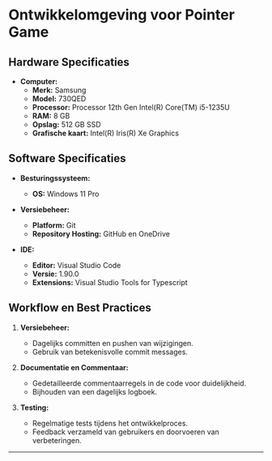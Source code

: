 # Ontwikkelomgeving voor Pointer Game

## Hardware Specificaties

- **Computer:**
  - **Merk:** Samsung
  - **Model:** 730QED
  - **Processor:** Processor	12th Gen Intel(R) Core(TM) i5-1235U
  - **RAM:** 8 GB
  - **Opslag:** 512 GB SSD
  - **Grafische kaart:** Intel(R) Iris(R) Xe Graphics 

## Software Specificaties

- **Besturingssysteem:**
  - **OS:** Windows 11 Pro

- **Versiebeheer:**
  - **Platform:** Git
  - **Repository Hosting:** GitHub en OneDrive

- **IDE:**
  - **Editor:** Visual Studio Code
  - **Versie:** 1.90.0
  - **Extensions:** Visual Studio Tools for Typescript

## Workflow en Best Practices

1. **Versiebeheer:**
   - Dagelijks committen en pushen van wijzigingen.
   - Gebruik van betekenisvolle commit messages.

2. **Documentatie en Commentaar:**
   - Gedetailleerde commentaarregels in de code voor duidelijkheid.
   - Bijhouden van een dagelijks logboek.

3. **Testing:**
   - Regelmatige tests tijdens het ontwikkelproces.
   - Feedback verzameld van gebruikers en doorvoeren van verbeteringen.
---